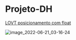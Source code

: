 # Projeto-DH


<a href="https://maferrs.github.io/Projeto-HTML-CSS-DH/"> LOVT posicionamento com float</a>

![image_2022-06-21_03-16-24](https://user-images.githubusercontent.com/90789503/174729752-102f3e9a-8dfd-41ec-aaf2-3dfeda88bc81.png)
